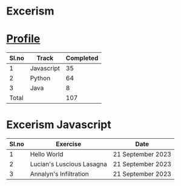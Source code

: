 # Excerism

# [Profile](https://exercism.org/profiles/BijoMathewJose)
| Sl.no | Track     |  Completed |
| ----- | -----     | --------   |
| 1     | Javascript| 35          |
| 2     | Python    | 64         |
| 3     | Java      | 8           |   
| Total |           | 107         |  

# Excerism Javascript
| Sl.no | Exercise | Date | 
|---|---|---|
| 1     |  Hello World  | 21 September 2023|
| 2     |Lucian's Luscious Lasagna| 21 September 2023|
| 3 | Annalyn's Infiltration | 21 September 2023 |
      
